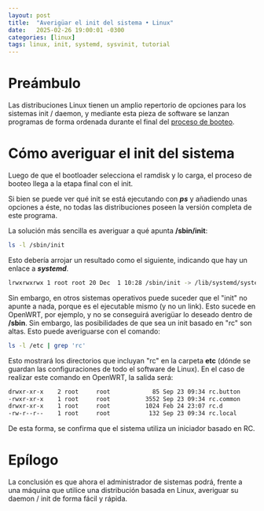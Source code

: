 ```yaml
---
layout: post
title:  "Averigüar el init del sistema • Linux"
date:   2025-02-26 19:00:01 -0300
categories: [linux]
tags: linux, init, systemd, sysvinit, tutorial
---
```


# Preámbulo

Las distribuciones Linux tienen un amplio repertorio de opciones para los sistemas init / daemon, y mediante esta pieza de software se lanzan programas de forma ordenada durante el final del [proceso de booteo](#).

# Cómo averiguar el init del sistema

Luego de que el bootloader selecciona el ramdisk y lo carga, el proceso de booteo llega a la etapa final con el init.

Si bien se puede ver qué init se está ejecutando con ***ps*** y añadiendo unas opciones a éste, no todas las distribuciones poseen la versión completa de este programa.

La solución más sencilla es averiguar a qué apunta **/sbin/init**:

```bash
ls -l /sbin/init
```

Esto debería arrojar un resultado como el siguiente, indicando que hay un enlace a ***systemd***.

```bash
lrwxrwxrwx 1 root root 20 Dec  1 10:28 /sbin/init -> /lib/systemd/systemd
```

Sin embargo, en otros sistemas operativos puede suceder que el "init" no apunte a nada, porque es el ejecutable mismo (y no un link). Esto sucede en OpenWRT, por ejemplo, y no se conseguirá averigüar lo deseado dentro de **/sbin**.
Sin embargo, las posibilidades de que sea un init basado en "rc" son altas. Esto puede averiguarse con el comando:

```bash
ls -l /etc | grep 'rc'
```

Esto mostrará los directorios que incluyan "rc" en la carpeta **etc** (dónde se guardan las configuraciones de todo el software de Linux). En el caso de realizar este comando en OpenWRT, la salida será:

```bash
drwxr-xr-x    2 root     root            85 Sep 23 09:34 rc.button
-rwxr-xr-x    1 root     root          3552 Sep 23 09:34 rc.common
drwxr-xr-x    1 root     root          1024 Feb 24 23:07 rc.d
-rw-r--r--    1 root     root           132 Sep 23 09:34 rc.local
```

De esta forma, se confirma que el sistema utiliza un iniciador basado en RC.

# Epílogo

La conclusión es que ahora el administrador de sistemas podrá, frente a una máquina que utilice una distribución basada en Linux, averiguar su daemon / init de forma fácil y rápida.